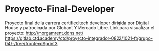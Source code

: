 # Proyecto-Final-Developer
Proyecto final de la carrera certified tech developer dirigida por Digital House y patrocinada por Globant Y Mercado Libre.
Link para visualizar el proyecto: http://morgamrent.ddns.net/
https://gitlab.ctd.academy/ctd/proyecto-integrador-0822/1021-ft/grupo-04/-/tree/frontendSprint3
